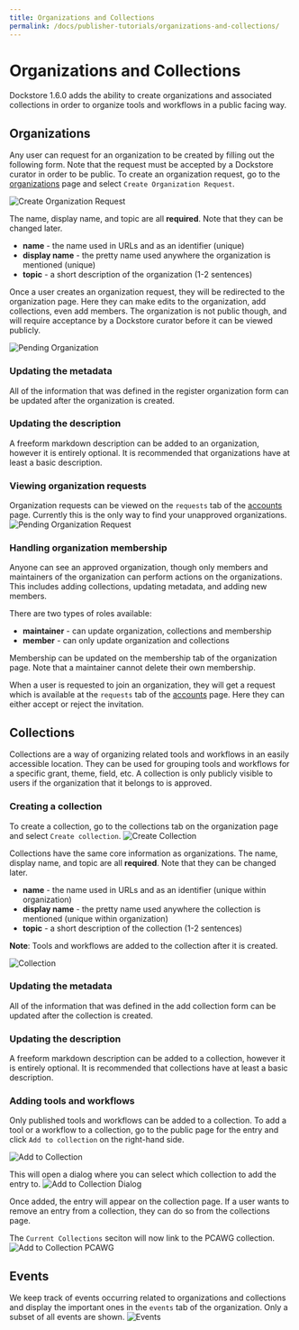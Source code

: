 ```yaml
---
title: Organizations and Collections
permalink: /docs/publisher-tutorials/organizations-and-collections/
---
```


# Organizations and Collections
Dockstore 1.6.0 adds the ability to create organizations and associated collections in order to organize tools and workflows in a public facing way.

## Organizations
Any user can request for an organization to be created by filling out the following form. Note that the request must be accepted by a Dockstore curator in order to be public. To create an organization request, go to the [organizations](https://dockstore.org/organizations) page and select `Create Organization Request`.

![Create Organization Request](/assets/images/docs/CreateOrganizationRequest.png)

The name, display name, and topic are all **required**. Note that they can be changed later.
* **name** - the name used in URLs and as an identifier (unique)
* **display name** - the pretty name used anywhere the organization is mentioned (unique)
* **topic** - a short description of the organization (1-2 sentences)

Once a user creates an organization request, they will be redirected to the organization page. Here they can make edits to the organization, add collections, even add members. The organization is not public though, and will require acceptance by a Dockstore curator before it can be viewed publicly.

![Pending Organization](/assets/images/docs/PendingOrganization.png)

### Updating the metadata
All of the information that was defined in the register organization form can be updated after the organization is created.

### Updating the description
A freeform markdown description can be added to an organization, however it is entirely optional. It is recommended that organizations have at least a basic description.

### Viewing organization requests
Organization requests can be viewed on the `requests` tab of the [accounts](https://dockstore.org/accounts) page. Currently this is the only way to find your unapproved organizations.
![Pending Organization Request](/assets/images/docs/PendingRequests.png)

### Handling organization membership
Anyone can see an approved organization, though only members and maintainers of the organization can perform actions on the organizations. This includes adding collections, updating metadata, and adding new members.

There are two types of roles available:
* **maintainer** - can update organization, collections and membership
* **member** - can only update organization and collections

Membership can be updated on the membership tab of the organization page. Note that a maintainer cannot delete their own membership.

When a user is requested to join an organization, they will get a request which is available at the `requests` tab of the [accounts](https://dockstore.org/accounts) page. Here they can either accept or reject the invitation.

## Collections
Collections are a way of organizing related tools and workflows in an easily accessible location. They can be used for grouping tools and workflows for a specific grant, theme, field, etc. A collection is only publicly visible to users if the organization that it belongs to is approved.

### Creating a collection
To create a collection, go to the collections tab on the organization page and select `Create collection`.
![Create Collection](/assets/images/docs/CreateCollection.png)

Collections have the same core information as organizations. The name, display name, and topic are all **required**. Note that they can be changed later.
* **name** - the name used in URLs and as an identifier (unique within organization)
* **display name** - the pretty name used anywhere the collection is mentioned (unique within organization)
* **topic** - a short description of the collection (1-2 sentences)

**Note**: Tools and workflows are added to the collection after it is created.

![Collection](/assets/images/docs/CollectionView.png)

### Updating the metadata
All of the information that was defined in the add collection form can be updated after the collection is created.

### Updating the description
A freeform markdown description can be added to a collection, however it is entirely optional. It is recommended that collections have at least a basic description.

### Adding tools and workflows
Only published tools and workflows can be added to a collection. To add a tool or a workflow to a collection, go to the public page for the entry and click `Add to collection` on the right-hand side.

![Add to Collection](/assets/images/docs/AddToCollection.png)

This will open a dialog where you can select which collection to add the entry to.
![Add to Collection Dialog](/assets/images/docs/AddToCollectionModal.png)

Once added, the entry will appear on the collection page. If a user wants to remove an entry from a collection, they can do so from the collections page.

The `Current Collections` seciton will now link to the PCAWG collection.
![Add to Collection PCAWG](/assets/images/docs/CurrentCollectionsWithPCAWG.png)

## Events
We keep track of events occurring related to organizations and collections and display the important ones in the `events` tab of the organization. Only a subset of all events are shown.
![Events](/assets/images/docs/Events.png)
